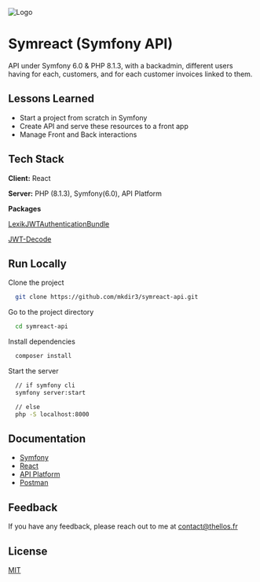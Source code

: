 ![Logo](https://symfony.com/images/logos/header-logo.svg)

# Symreact (Symfony API)

API under Symfony 6.0 & PHP 8.1.3, with a backadmin,
different users having for each, customers,
and for each customer invoices linked to them.

## Lessons Learned

- Start a project from scratch in Symfony
- Create API and serve these resources to a front app
- Manage Front and Back interactions

## Tech Stack

**Client:** React

**Server:** PHP (8.1.3), Symfony(6.0), API Platform

**Packages**

[LexikJWTAuthenticationBundle](https://github.com/lexik/LexikJWTAuthenticationBundle/blob/2.x/Resources/doc/index.md#getting-started)

[JWT-Decode](https://www.npmjs.com/package/jwt-decode)

## Run Locally

Clone the project

```bash
  git clone https://github.com/mkdir3/symreact-api.git
```

Go to the project directory

```bash
  cd symreact-api
```

Install dependencies

```bash
  composer install
```

Start the server

```bash
  // if symfony cli
  symfony server:start

  // else
  php -S localhost:8000
```

## Documentation

- [Symfony](https://symfony.com/)
- [React](https://fr.reactjs.org/)
- [API Platform](https://api-platform.com/)
- [Postman](https://www.postman.com/)

## Feedback

If you have any feedback, please reach out to me at contact@thellos.fr

## License

[MIT](https://choosealicense.com/licenses/mit/)
